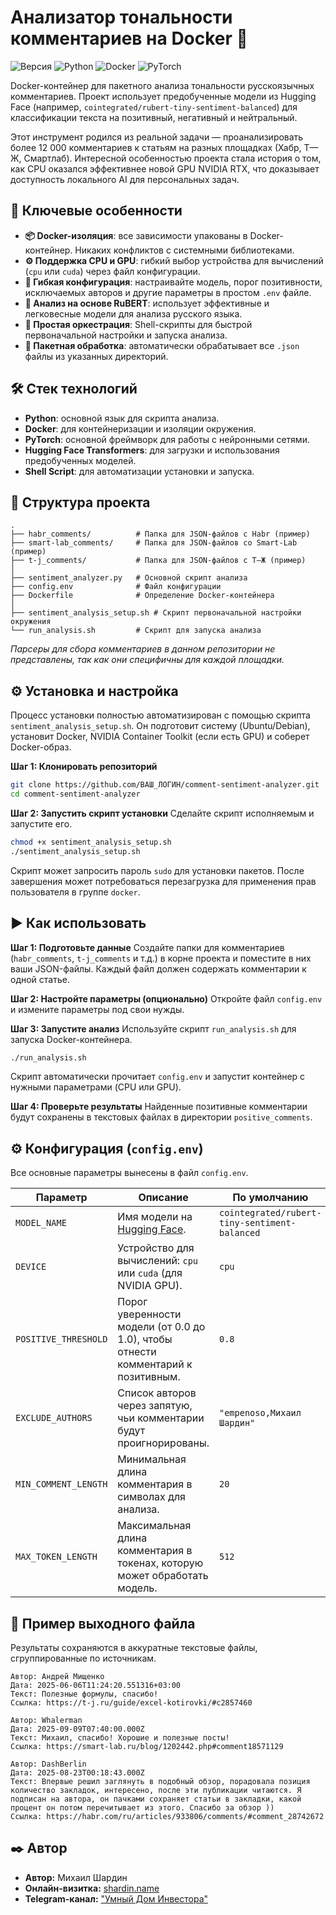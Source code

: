 # Анализатор тональности комментариев на Docker 💬

![Версия](https://img.shields.io/badge/version-1.0-blue)
![Python](https://img.shields.io/badge/Python-3.9%2B-blueviolet)
![Docker](https://img.shields.io/badge/Docker-Required-informational)
![PyTorch](https://img.shields.io/badge/PyTorch-2.x-orange)

Docker-контейнер для пакетного анализа тональности русскоязычных комментариев. Проект использует предобученные модели из Hugging Face (например, `cointegrated/rubert-tiny-sentiment-balanced`) для классификации текста на позитивный, негативный и нейтральный.

Этот инструмент родился из реальной задачи — проанализировать более 12 000 комментариев к статьям на разных площадках (Хабр, Т—Ж, Смартлаб). Интересной особенностью проекта стала история о том, как CPU оказался эффективнее новой GPU NVIDIA RTX, что доказывает доступность локального AI для персональных задач.

## 🚀 Ключевые особенности

*   **📦 Docker-изоляция**: все зависимости упакованы в Docker-контейнер. Никаких конфликтов с системными библиотеками.
*   **⚙️ Поддержка CPU и GPU**: гибкий выбор устройства для вычислений (`cpu` или `cuda`) через файл конфигурации.
*   **🔧 Гибкая конфигурация**: настраивайте модель, порог позитивности, исключаемых авторов и другие параметры в простом `.env` файле.
*   **🧠 Анализ на основе RuBERT**: использует эффективные и легковесные модели для анализа русского языка.
*   **📜 Простая оркестрация**: Shell-скрипты для быстрой первоначальной настройки и запуска анализа.
*   **📁 Пакетная обработка**: автоматически обрабатывает все `.json` файлы из указанных директорий.

## 🛠️ Стек технологий

*   **Python**: основной язык для скрипта анализа.
*   **Docker**: для контейнеризации и изоляции окружения.
*   **PyTorch**: основной фреймворк для работы с нейронными сетями.
*   **Hugging Face Transformers**: для загрузки и использования предобученных моделей.
*   **Shell Script**: для автоматизации установки и запуска.

## 📂 Структура проекта

```
.
├── habr_comments/          # Папка для JSON-файлов с Habr (пример)
├── smart-lab_comments/     # Папка для JSON-файлов со Smart-Lab (пример)
├── t-j_comments/           # Папка для JSON-файлов с Т—Ж (пример)
│
├── sentiment_analyzer.py   # Основной скрипт анализа
├── config.env              # Файл конфигурации
├── Dockerfile              # Определение Docker-контейнера
│
├── sentiment_analysis_setup.sh # Скрипт первоначальной настройки окружения
└── run_analysis.sh         # Скрипт для запуска анализа
```
*Парсеры для сбора комментариев в данном репозитории не представлены, так как они специфичны для каждой площадки.*

## ⚙️ Установка и настройка

Процесс установки полностью автоматизирован с помощью скрипта `sentiment_analysis_setup.sh`. Он подготовит систему (Ubuntu/Debian), установит Docker, NVIDIA Container Toolkit (если есть GPU) и соберет Docker-образ.

**Шаг 1: Клонировать репозиторий**
```bash
git clone https://github.com/ВАШ_ЛОГИН/comment-sentiment-analyzer.git
cd comment-sentiment-analyzer
```

**Шаг 2: Запустить скрипт установки**
Сделайте скрипт исполняемым и запустите его.
```bash
chmod +x sentiment_analysis_setup.sh
./sentiment_analysis_setup.sh
```
Скрипт может запросить пароль `sudo` для установки пакетов. После завершения может потребоваться перезагрузка для применения прав пользователя в группе `docker`.

## ▶️ Как использовать

**Шаг 1: Подготовьте данные**
Создайте папки для комментариев (`habr_comments`, `t-j_comments` и т.д.) в корне проекта и поместите в них ваши JSON-файлы. Каждый файл должен содержать комментарии к одной статье.

**Шаг 2: Настройте параметры (опционально)**
Откройте файл `config.env` и измените параметры под свои нужды.

**Шаг 3: Запустите анализ**
Используйте скрипт `run_analysis.sh` для запуска Docker-контейнера.
```bash
./run_analysis.sh
```
Скрипт автоматически прочитает `config.env` и запустит контейнер с нужными параметрами (CPU или GPU).

**Шаг 4: Проверьте результаты**
Найденные позитивные комментарии будут сохранены в текстовых файлах в директории `positive_comments`.

## ⚙️ Конфигурация (`config.env`)

Все основные параметры вынесены в файл `config.env`.

| Параметр             | Описание                                                                                                | По умолчанию                                |
| -------------------- | ------------------------------------------------------------------------------------------------------- | ------------------------------------------- |
| `MODEL_NAME`         | Имя модели на [Hugging Face](https://huggingface.co/models).                                            | `cointegrated/rubert-tiny-sentiment-balanced` |
| `DEVICE`             | Устройство для вычислений: `cpu` или `cuda` (для NVIDIA GPU).                                           | `cpu`                                       |
| `POSITIVE_THRESHOLD` | Порог уверенности модели (от 0.0 до 1.0), чтобы отнести комментарий к позитивным.                      | `0.8`                                       |
| `EXCLUDE_AUTHORS`    | Список авторов через запятую, чьи комментарии будут проигнорированы.                                     | `"empenoso,Михаил Шардин"`                  |
| `MIN_COMMENT_LENGTH` | Минимальная длина комментария в символах для анализа.                                                   | `20`                                        |
| `MAX_TOKEN_LENGTH`   | Максимальная длина комментария в токенах, которую может обработать модель.                               | `512`                                       |

## 📄 Пример выходного файла

Результаты сохраняются в аккуратные текстовые файлы, сгруппированные по источникам.

```text
Автор: Андрей Мищенко
Дата: 2025-06-06T11:24:20.551316+03:00 
Текст: Полезные формулы, спасибо!
Ссылка: https://t-j.ru/guide/excel-kotirovki/#c2857460

Автор: Whalerman
Дата: 2025-09-09T07:40:00.000Z
Текст: Михаил, спасибо! Хорошие и полезные посты!
Ссылка: https://smart-lab.ru/blog/1202442.php#comment18571129

Автор: DashBerlin
Дата: 2025-08-23T00:18:43.000Z
Текст: Впервые решил заглянуть в подобный обзор, порадовала позиция количество закладок, интересено, после эти публикации читаются. Я подписан на автора, он пачками сохраняет статьи в закладки, какой процент он потом перечитывает из этого. Спасибо за обзор ))
Ссылка: https://habr.com/ru/articles/933806/comments/#comment_28742672
```

## ✒️ Автор

*   **Автор:** Михаил Шардин
*   **Онлайн-визитка:** [shardin.name](https://shardin.name/?utm_source=github)
*   **Telegram-канал:** ["Умный Дом Инвестора"](https://t.me/+asaEcPax8o41MjQy)
